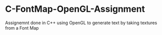 # C-FontMap-OpenGL-Assignment
Assignemnt done in C++ using OpenGL to generate text by taking textures from a Font Map
